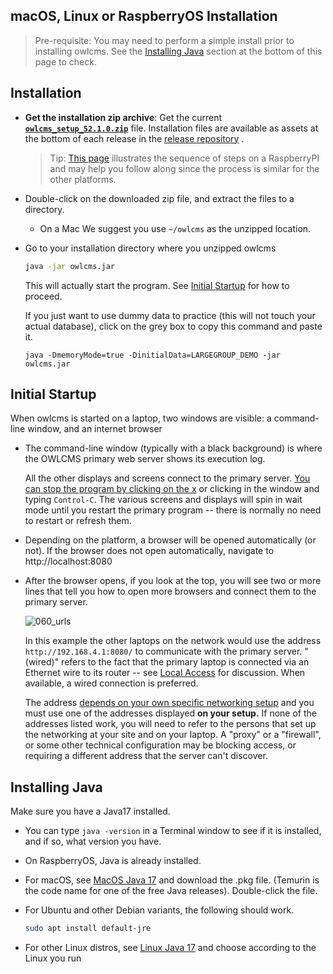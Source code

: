 ## macOS, Linux or RaspberryOS Installation

> Pre-requisite:  You may need to perform a simple install prior to installing owlcms.  See the [Installing Java](#installing-java) section at the bottom of this page to check.

## Installation

- **Get the installation zip archive**: Get the current  **[`owlcms_setup_52.1.0.zip`](https://github.com/owlcms/owlcms4/releases/download/52.1.0/owlcms_setup_52.1.0.zip)** file. Installation files are available as assets at the bottom of each release in the [release repository](https://github.com/owlcms/owlcms4-prerelease/releases/latest) .

  > Tip: [This page](RaspberryInstall) illustrates the sequence of steps on a RaspberryPI and may help you follow along since the process is similar for the other platforms.

- Double-click on the downloaded zip file, and extract the files to a directory. 

  - On a Mac We suggest you use `~/owlcms` as the unzipped location.

- Go to your installation directory where you unzipped owlcms

  ```bash
  java -jar owlcms.jar
  ```
  This will actually start the program. See [Initial Startup](#initial-startup) for how to proceed.

  If you just want to use dummy data to practice (this will not touch your actual database), click on the grey box to copy this command and paste it.

  ```
  java -DmemoryMode=true -DinitialData=LARGEGROUP_DEMO -jar owlcms.jar
  ```


## Initial Startup

When owlcms is started on a laptop, two windows are visible:  a command-line window, and an internet browser

- The command-line window (typically with a black background) is where the OWLCMS primary web server shows its execution log.  

  All the other displays and screens connect to the primary server.  <u>You can stop the program by clicking on the x</u> or clicking in the window and typing `Control-C`.  The various screens and displays will spin in wait mode until you restart the primary program -- there is normally no need to restart or refresh them.

- Depending on the platform, a browser will be opened automatically (or not).  If the browser does not open automatically, navigate to http://localhost:8080

- After the browser opens, if you look at the top, you will see two or more lines that tell you how to open more browsers and connect them to the primary server.

  ![060_urls](img\LocalInstall\060_urls.png)

  In this example the other laptops on the network would use the address `http://192.168.4.1:8080/` to communicate with the primary server.  "(wired)" refers to the fact that the primary laptop is connected via an Ethernet wire to its router -- see [Local Access](EquipmentSetup#local-access-over-a-local-network) for discussion.  When available, a wired connection is preferred.

  The address <u>depends on your own specific networking setup</u> and you must use one of the addresses displayed **on your setup.**  If none of the addresses listed work, you will need to refer to the persons that set up the networking at your site and on your laptop.  A "proxy" or a "firewall", or some other technical configuration may be blocking access, or requiring a different address that the server can't discover.

## Installing Java

Make sure you have a Java17 installed. 

- You can type `java -version` in a Terminal window to see if it is installed, and if so, what version you have.

- On RaspberryOS, Java is already installed.

- For macOS, see [MacOS Java 17](https://adoptium.net/temurin/releases/?os=mac&package=jre&arch=aarch64&version=17) and download the .pkg file. (Temurin is the code name for one of the free Java releases). Double-click the file.

- For Ubuntu and other Debian variants, the following should work.

  ```bash
  sudo apt install default-jre
  ```

- For other Linux distros, see [Linux Java 17](https://adoptium.net/temurin/releases/?os=linux&package=jre&arch=any&version=17) and choose according to the Linux you run